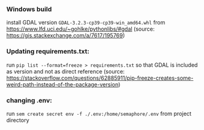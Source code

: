 ### Windows build

install GDAL version `GDAL‑3.2.3‑cp39‑cp39‑win_amd64.whl` from https://www.lfd.uci.edu/~gohlke/pythonlibs/#gdal (source: https://gis.stackexchange.com/a/7617/195769)

### Updating requirements.txt:

run `pip list --format=freeze > requirements.txt` so that GDAL is included as version and not as direct reference (source: https://stackoverflow.com/questions/62885911/pip-freeze-creates-some-weird-path-instead-of-the-package-version)

### changing .env:
run `sem create secret env -f ./.env:/home/semaphore/.env` from project directory
